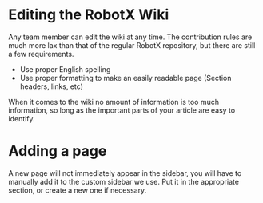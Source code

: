 Editing the RobotX Wiki
=====================

Any team member can edit the wiki at any time. The contribution rules are much more lax than that of the regular RobotX repository, but there are still a few requirements.

* Use proper English spelling
* Use proper formatting to make an easily readable page (Section headers, links, etc)

When it comes to the wiki no amount of information is too much information, so long as the important parts of your article are easy to identify.

# Adding a page
A new page will not immediately appear in the sidebar, you will have to manually add it to the custom sidebar we use. Put it in the appropriate section, or create a new one if necessary.